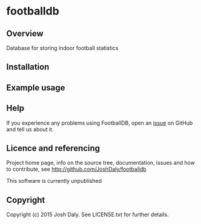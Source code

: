 # footballdb

## Overview
Database for storing indoor football statistics

## Installation

## Example usage

## Help

If you experience any problems using FootballDB, open an [issue](https://github.com/minillinim/IndoorDB/issues) on GitHub and tell us about it.

## Licence and referencing

Project home page, info on the source tree, documentation, issues and how to contribute, see http://github.com/JoshDaly/footballdb

This software is currently unpublished

## Copyright

Copyright (c) 2015 Josh Daly. See LICENSE.txt for further details.

